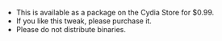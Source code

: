 * This is available as a package on the Cydia Store for $0.99.
* If you like this tweak, please purchase it.
* Please do not distribute binaries.
